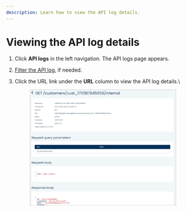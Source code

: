 ```yaml
---
description: Learn how to view the API log details.
---
```


# Viewing the API log details

1. Click **API logs** in the left navigation. The API logs page appears.
2. [Filter the API log](filtering-the-api-log.md), if needed.
3.  Click the URL link under the **URL** column to view the API log details.\


    <figure><img src="../../../../.gitbook/assets/1 API log details.png" alt=""><figcaption></figcaption></figure>
